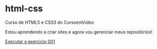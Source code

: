 # html-css
 Curso de HTML5 e CSS3 do CursoemVideo

 Estou aprendendo a criar sites e agora vou gerenciar meus repositórios!

<a href="https://carlosadryan.github.io/html-css/exercicios/ex001/index.html">Executar o exercicio 001</a>